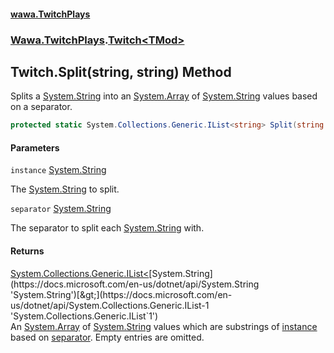 #### [wawa.TwitchPlays](index.md 'index')
### [Wawa.TwitchPlays](Wawa.TwitchPlays.md 'Wawa.TwitchPlays').[Twitch&lt;TMod&gt;](Twitch_TMod_.md 'Wawa.TwitchPlays.Twitch<TMod>')

## Twitch<TMod>.Split(string, string) Method

Splits a [System.String](https://docs.microsoft.com/en-us/dotnet/api/System.String 'System.String') into an [System.Array](https://docs.microsoft.com/en-us/dotnet/api/System.Array 'System.Array') of [System.String](https://docs.microsoft.com/en-us/dotnet/api/System.String 'System.String') values based on a separator.

```csharp
protected static System.Collections.Generic.IList<string> Split(string instance, string separator=" ");
```
#### Parameters

<a name='Wawa.TwitchPlays.Twitch_TMod_.Split(string,string).instance'></a>

`instance` [System.String](https://docs.microsoft.com/en-us/dotnet/api/System.String 'System.String')

The [System.String](https://docs.microsoft.com/en-us/dotnet/api/System.String 'System.String') to split.

<a name='Wawa.TwitchPlays.Twitch_TMod_.Split(string,string).separator'></a>

`separator` [System.String](https://docs.microsoft.com/en-us/dotnet/api/System.String 'System.String')

The separator to split each [System.String](https://docs.microsoft.com/en-us/dotnet/api/System.String 'System.String') with.

#### Returns
[System.Collections.Generic.IList&lt;](https://docs.microsoft.com/en-us/dotnet/api/System.Collections.Generic.IList-1 'System.Collections.Generic.IList`1')[System.String](https://docs.microsoft.com/en-us/dotnet/api/System.String 'System.String')[&gt;](https://docs.microsoft.com/en-us/dotnet/api/System.Collections.Generic.IList-1 'System.Collections.Generic.IList`1')  
An [System.Array](https://docs.microsoft.com/en-us/dotnet/api/System.Array 'System.Array') of [System.String](https://docs.microsoft.com/en-us/dotnet/api/System.String 'System.String') values which are substrings of [instance](Twitch_TMod_.Split(String,String).md#Wawa.TwitchPlays.Twitch_TMod_.Split(string,string).instance 'Wawa.TwitchPlays.Twitch<TMod>.Split(string, string).instance')  
based on [separator](Twitch_TMod_.Split(String,String).md#Wawa.TwitchPlays.Twitch_TMod_.Split(string,string).separator 'Wawa.TwitchPlays.Twitch<TMod>.Split(string, string).separator'). Empty entries are omitted.